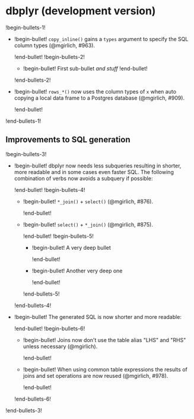 # dbplyr (development version)

!begin-bullets-1!

-   !begin-bullet!
    `copy_inline()` gains a `types` argument to specify the SQL column
    types (@mgirlich, #963).

    !end-bullet!
    !begin-bullets-2!
    -   !begin-bullet!
        First sub-bullet *and stuff*
        !end-bullet!

    !end-bullets-2!
-   !begin-bullet!
    `rows_*()` now uses the column types of `x` when auto copying a
    local data frame to a Postgres database (@mgirlich, #909).

    !end-bullet!

!end-bullets-1!

## Improvements to SQL generation

!begin-bullets-3!

-   !begin-bullet!
    dbplyr now needs less subqueries resulting in shorter, more readable
    and in some cases even faster SQL. The following combination of
    verbs now avoids a subquery if possible:

    !end-bullet!
    !begin-bullets-4!
    -   !begin-bullet!
        `*_join()` + `select()` (@mgirlich, #876).

        !end-bullet!
    -   !begin-bullet!
        `select()` + `*_join()` (@mgirlich, #875).

        !end-bullet!
        !begin-bullets-5!
        -   !begin-bullet!
            A very deep bullet

            !end-bullet!
        -   !begin-bullet!
            Another very deep one

            !end-bullet!

        !end-bullets-5!

    !end-bullets-4!
-   !begin-bullet!
    The generated SQL is now shorter and more readable:

    !end-bullet!
    !begin-bullets-6!
    -   !begin-bullet!
        Joins now don't use the table alias "LHS" and "RHS" unless
        necessary (@mgirlich).

        !end-bullet!
    -   !begin-bullet!
        When using common table expressions the results of joins and set
        operations are now reused (@mgirlich, #978).

        !end-bullet!

    !end-bullets-6!

!end-bullets-3!

